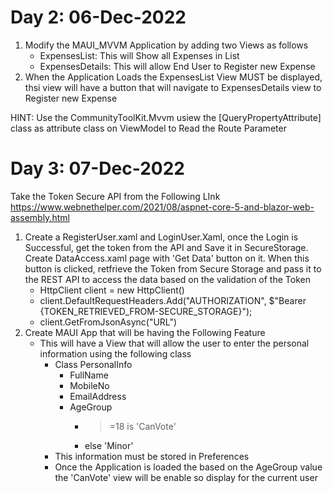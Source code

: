 # Day 2: 06-Dec-2022
1. Modify the MAUI_MVVM Application by adding two Views  as follows
	- ExpensesList: This will Show all Expenses in List
	- ExpensesDetails: This will allow End User to Register new Expense
2. When the Application Loads the ExpensesList View MUST be displayed, thsi view will have a button that will navigate to ExpensesDetails view to Register new Expense

HINT: Use the CommunityToolKit.Mvvm usiew the [QueryPropertyAttribute] class as attribute class on ViewModel to Read the Route Parameter

# Day 3: 07-Dec-2022
Take the Token Secure API from the Following LInk
https://www.webnethelper.com/2021/08/aspnet-core-5-and-blazor-web-assembly.html

1. Create a RegisterUser.xaml and LoginUser.Xaml, once the Login is Successful, get the token from the API and Save it in SecureStorage. Create DataAccess.xaml page with 'Get Data' button on it. When this button is clicked, retfrieve the Token from Secure Storage and pass it to the REST API to access the data based on the validation of the Token
	- HttpClient client = new HttpClient()
	- client.DefaultRequestHeaders.Add("AUTHORIZATION", $"Bearer {TOKEN_RETRIEVED_FROM-SECURE_STORAGE}");
	- client.GetFromJsonAsync("URL")
2. Create  MAUI App that will be having the Following Feature
	- This will have a View that will allow the user to enter the personal information using the following class
		- Class PersonalInfo
			- FullName
			- MobileNo
			- EmailAddress
			- AgeGroup
				- >=18 is 'CanVote'
				- else 'Minor'
		- This information must be stored in Preferences
		- Once the Application is loaded the based on the AgeGroup value the 'CanVote' view will be enable so display for the current user
